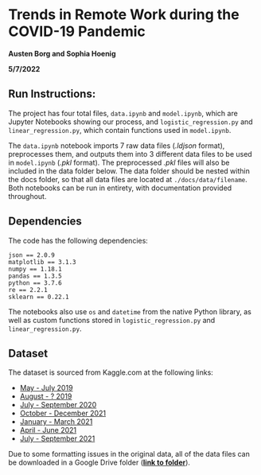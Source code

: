 # Trends in Remote Work during the COVID-19 Pandemic

**Austen Borg and Sophia Hoenig**

 **5/7/2022**



## Run Instructions:
The project has four total files, ```data.ipynb``` and ```model.ipynb```, which are Jupyter Notebooks showing our process, and ```logistic_regression.py``` and ```linear_regression.py```, which contain functions used in ```model.ipynb```. 

The ```data.ipynb``` notebook imports 7 raw data files (*.ldjson* format), preprocesses them, and outputs them into 3 different data files to be used in ```model.ipynb``` (*.pkl* format). The preprocessed *.pkl* files will also be included in the data folder below. The data folder should be nested within the docs folder, so that all data files are located at ```./docs/data/filename```. Both notebooks can be run in entirety, with documentation provided throughout. 

## Dependencies
The code has the following dependencies:
```
json == 2.0.9
matplotlib == 3.1.3
numpy == 1.18.1
pandas == 1.3.5
python == 3.7.6
re == 2.2.1
sklearn == 0.22.1
```

The notebooks also use ```os``` and ```datetime``` from the native Python library, as well as custom functions stored in ```logistic_regression.py``` and ```linear_regression.py```. 

## Dataset
The dataset is sourced from Kaggle.com at the following links:

* [May - July 2019](https://www.kaggle.com/datasets/promptcloud/us-job-listings-on-indeed)
* [August - ? 2019](https://www.kaggle.com/datasets/promptcloud/job-listings-on-indeed-usa)
* [July - September 2020](https://www.kaggle.com/datasets/promptcloud/usa-indeed-job-listing)
* [October - December 2021](https://www.kaggle.com/datasets/promptcloud/indeed-usa-job-listing)
* [January - March 2021](https://www.kaggle.com/datasets/promptcloud/indeed-usa-job-listing-dataset)
* [April - June 2021](https://www.kaggle.com/datasets/promptcloud/usa-indeed-job-data)
* [July - September 2021](https://www.kaggle.com/datasets/promptcloud/job-data-usa-indeed)

Due to some formatting issues in the original data, all of the data files can be downloaded in a Google Drive folder ([**link to folder**](https://drive.google.com/drive/folders/1CWVnQrpLDJT2wMtlHXkSUz5tBeQydXNA?usp=sharing)). 
